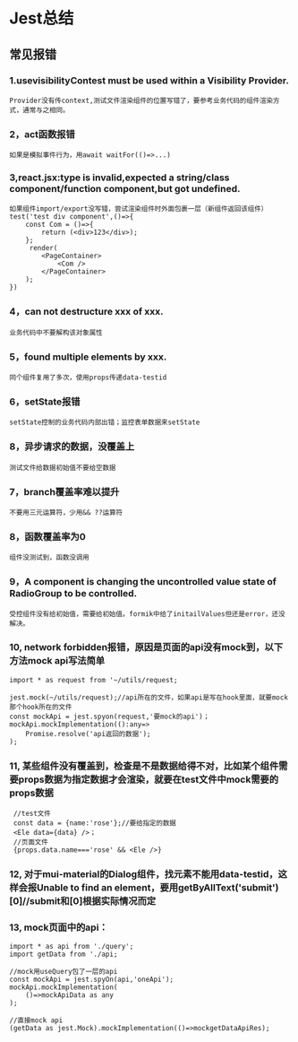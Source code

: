 # Jest总结
## 常见报错
### 1.usevisibilityContest must be used within a Visibility Provider.
    Provider没有传context,测试文件渲染组件的位置写错了，要参考业务代码的组件渲染方式，通常与之相同。
### 2，act函数报错
    如果是模拟事件行为，用await waitFor(()=>...)
### 3,react.jsx:type is invalid,expected a string/class component/function component,but got undefined.
    如果组件import/export没写错，尝试渲染组件时外面包裹一层（新组件返回该组件）
    test('test div component',()=>{
        const Com = ()=>{
            return (<div>123</div>);
        };
         render(
            <PageContainer>
                <Com />
            </PageContainer>
        );
    })
### 4，can not destructure xxx of xxx.
    业务代码中不要解构该对象属性
### 5，found multiple elements by xxx.
    同个组件复用了多次，使用props传递data-testid
### 6，setState报错
    setState控制的业务代码内部出错；监控表单数据来setState
### 8，异步请求的数据，没覆盖上
    测试文件给数据初始值不要给空数据
### 7，branch覆盖率难以提升
    不要用三元运算符，少用&& ??运算符
### 8，函数覆盖率为0
    组件没测试到，函数没调用
### 9，A component is changing the uncontrolled value state of RadioGroup to be controlled.
    受控组件没有给初始值，需要给初始值。formik中给了initailValues但还是error，还没解决。
### 10, network forbidden报错，原因是页面的api没有mock到，以下方法mock api写法简单
    import * as request from '~/utils/request;
    
    jest.mock(~/utils/request);//api所在的文件，如果api是写在hook里面，就要mock那个hook所在的文件
    const mockApi = jest.spyon(request,'要mock的api')；
    mockApi.mockImplementation(():any=>
        Promise.resolve('api返回的数据');
    );
### 11, 某些组件没有覆盖到，检查是不是数据给得不对，比如某个组件需要props数据为指定数据才会渲染，就要在test文件中mock需要的props数据
   ```
    //test文件
    const data = {name:'rose'};//要给指定的数据
    <Ele data={data} />；
    //页面文件
    {props.data.name==='rose' && <Ele />} 
   ```
### 12, 对于mui-material的Dialog组件，找元素不能用data-testid，这样会报Unable to find an element，要用getByAllText('submit')[0]//submit和[0]根据实际情况而定
### 13, mock页面中的api：
```
import * as api from './query';
import getData from './api;

//mock用useQuery包了一层的api
const mockApi = jest.spyOn(api,'oneApi');
mockApi.mockImplementation(
    ()=>mockApiData as any
);

//直接mock api
(getData as jest.Mock).mockImplementation(()=>mockgetDataApiRes);
```

    
    
    



